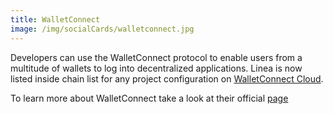 ```yaml
---
title: WalletConnect
image: /img/socialCards/walletconnect.jpg
---
```


Developers can use the WalletConnect protocol to enable users from a multitude of wallets to log into decentralized applications. Linea is now listed inside chain list for any project configuration on [WalletConnect Cloud](https://cloud.walletconnect.com).

To learn more about WalletConnect take a look at their official [page](https://walletconnect.com/)
